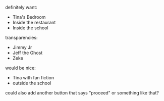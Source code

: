 definitely want:
- Tina's Bedroom
- Inside the restaurant
- Inside the school


transparencies:
- Jimmy Jr
- Jeff the Ghost
- Zeke


would be nice:
- Tina with fan fiction
- outside the school



could also add another button that says "proceed" or something like that?
